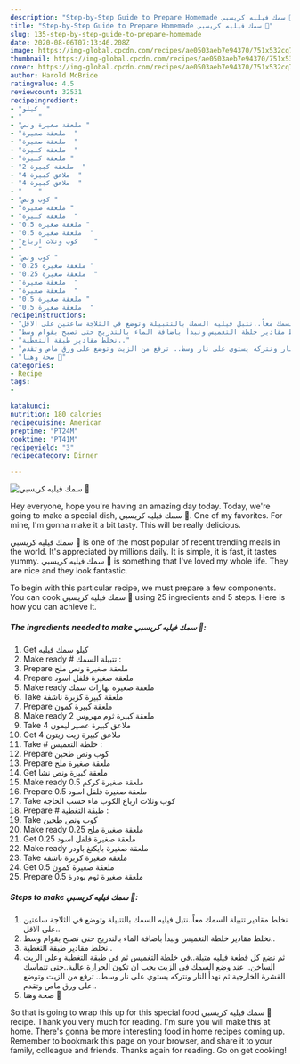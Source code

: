 ```yaml
---
description: "Step-by-Step Guide to Prepare Homemade سمك فيليه كريسبي 🌸"
title: "Step-by-Step Guide to Prepare Homemade سمك فيليه كريسبي 🌸"
slug: 135-step-by-step-guide-to-prepare-homemade
date: 2020-08-06T07:13:46.208Z
image: https://img-global.cpcdn.com/recipes/ae0503aeb7e94370/751x532cq70/الصورة-الرئيسية-لوصفةسمك-فيليه-كريسبي-🌸.jpg
thumbnail: https://img-global.cpcdn.com/recipes/ae0503aeb7e94370/751x532cq70/الصورة-الرئيسية-لوصفةسمك-فيليه-كريسبي-🌸.jpg
cover: https://img-global.cpcdn.com/recipes/ae0503aeb7e94370/751x532cq70/الصورة-الرئيسية-لوصفةسمك-فيليه-كريسبي-🌸.jpg
author: Harold McBride
ratingvalue: 4.5
reviewcount: 32531
recipeingredient:
- "كيلو  "
- "    "
- "ملعقة صغيرة ونص "
- "ملعقة صغيرة  "
- "ملعقة صغيرة  "
- "ملعقة كبيرة  "
- "ملعقة كبيرة "
- "2 ملعقة كبيرة  "
- "4 ملاعق كبيرة  "
- "4 ملاعق كبيرة  "
- "    "
- "كوب ونص "
- "ملعقة صغيرة "
- "ملعقة كبيرة  "
- "0.5 ملعقة صغيرة "
- "0.5 ملعقة صغيرة  "
- "كوب وثلاث ارباع    "
- "    "
- "كوب ونص "
- "0.25 ملعقة صغيرة "
- "0.25 ملعقة صغيرة  "
- "ملعقة صغيرة  "
- "ملعقة صغيرة  "
- "0.5 ملعقة صغيرة "
- "0.5 ملعقة صغيرة  "
recipeinstructions:
- "نخلط مقادير تتبيلة السمك معاً..نتبل فيليه السمك بالتتبيلة وتوضع في الثلاجة ساعتين على الاقل.."
- "نخلط مقادير خلطة التغميس ونبدأ باضافة الماء بالتدريج حتى تصبح بقوام وسط.."
- "نخلط مقادير طبقة التغطية.."
- "ثم نضع كل قطعة فيليه متبلة..في خلطة التغميس ثم في طبقة التغطية وعلى الزيت الساخن.. عند وضع السمك في الزيت يجب ان تكون الحرارة عالية..حتى تتماسك القشرة الخارجية ثم نهدأ النار ونتركه يستوي على نار وسط.. ترفع من الزيت وتوضع على ورق ماص وتقدم.."
- "صحة وهنا 🌷"
categories:
- Recipe
tags:
- 

katakunci:  
nutrition: 180 calories
recipecuisine: American
preptime: "PT24M"
cooktime: "PT41M"
recipeyield: "3"
recipecategory: Dinner

---
```



![سمك فيليه كريسبي 🌸](https://img-global.cpcdn.com/recipes/ae0503aeb7e94370/751x532cq70/الصورة-الرئيسية-لوصفةسمك-فيليه-كريسبي-🌸.jpg)

Hey everyone, hope you're having an amazing day today. Today, we're going to make a special dish, سمك فيليه كريسبي 🌸. One of my favorites. For mine, I'm gonna make it a bit tasty. This will be really delicious.



سمك فيليه كريسبي 🌸 is one of the most popular of recent trending meals in the world. It's appreciated by millions daily. It is simple, it is fast, it tastes yummy. سمك فيليه كريسبي 🌸 is something that I've loved my whole life. They are nice and they look fantastic.


To begin with this particular recipe, we must prepare a few components. You can cook سمك فيليه كريسبي 🌸 using 25 ingredients and 5 steps. Here is how you can achieve it.

<!--inarticleads1-->

##### The ingredients needed to make سمك فيليه كريسبي 🌸:

1. Get كيلو سمك فيليه
1. Make ready  # تتبيلة السمك :
1. Prepare ملعقة صغيرة ونص ملح
1. Prepare ملعقة صغيرة فلفل اسود
1. Make ready ملعقة صغيرة بهارات سمك
1. Take ملعقة كبيرة كزبرة ناشفة
1. Prepare ملعقة كبيرة كمون
1. Make ready 2 ملعقة كبيرة ثوم مهروس
1. Take 4 ملاعق كبيرة عصير ليمون
1. Get 4 ملاعق كبيرة زيت زيتون
1. Take  # خلطة التغميس :
1. Prepare كوب ونص طحين
1. Prepare ملعقة صغيرة ملح
1. Get ملعقة كبيرة ونص نشا
1. Make ready 0.5 ملعقة صغيرة كركم
1. Prepare 0.5 ملعقة صغيرة فلفل اسود
1. Take كوب وثلاث ارباع الكوب ماء حسب الحاجة
1. Prepare  # طبقة التغطية :
1. Take كوب ونص طحين
1. Make ready 0.25 ملعقة صغيرة ملح
1. Get 0.25 ملعقة صغيرة فلفل اسود
1. Make ready ملعقة صغيرة بايكنغ باودر
1. Take ملعقة صغيرة كزبرة ناشفة
1. Get 0.5 ملعقة صغيرة كمون
1. Prepare 0.5 ملعقة صغيرة ثوم بودرة




<!--inarticleads2-->

##### Steps to make سمك فيليه كريسبي 🌸:

1. نخلط مقادير تتبيلة السمك معاً..نتبل فيليه السمك بالتتبيلة وتوضع في الثلاجة ساعتين على الاقل..
1. نخلط مقادير خلطة التغميس ونبدأ باضافة الماء بالتدريج حتى تصبح بقوام وسط..
1. نخلط مقادير طبقة التغطية..
1. ثم نضع كل قطعة فيليه متبلة..في خلطة التغميس ثم في طبقة التغطية وعلى الزيت الساخن.. عند وضع السمك في الزيت يجب ان تكون الحرارة عالية..حتى تتماسك القشرة الخارجية ثم نهدأ النار ونتركه يستوي على نار وسط.. ترفع من الزيت وتوضع على ورق ماص وتقدم..
1. صحة وهنا 🌷




So that is going to wrap this up for this special food سمك فيليه كريسبي 🌸 recipe. Thank you very much for reading. I'm sure you will make this at home. There's gonna be more interesting food in home recipes coming up. Remember to bookmark this page on your browser, and share it to your family, colleague and friends. Thanks again for reading. Go on get cooking!
